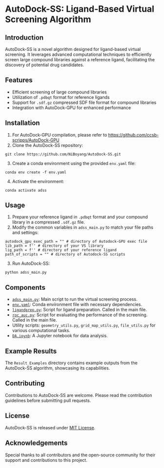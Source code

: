 # AutoDock-SS: Ligand-Based Virtual Screening Algorithm

## Introduction
AutoDock-SS is a novel algorithm designed for ligand-based virtual screening. It leverages advanced computational techniques to efficiently screen large compound libraries against a reference ligand, facilitating the discovery of potential drug candidates.

## Features
- Efficient screening of large compound libraries
- Utilization of `.pdbqt` format for reference ligands
- Support for `.sdf.gz` compressed SDF file format for compound libraries
- Integration with AutoDock-GPU for enhanced performance

## Installation
1. For AutoDock-GPU compilation, please refer to https://github.com/ccsb-scripps/AutoDock-GPU
2. Clone the AutoDock-SS repository:
```
git clone https://github.com/NiBoyang/AutoDock-SS.git
```
3. Create a conda environment using the provided `env.yaml` file:
```
conda env create -f env.yaml
```
4. Activate the environment:
```
conda activate adss
```

## Usage
1. Prepare your reference ligand in `.pdbqt` format and your compound library in a compressed `.sdf.gz` file.
2. Modify the common variables in `adss_main.py` to match your file paths and settings:
```
autodock_gpu_exec_path = "" # directory of Autodock-GPU exec file
lib_path = f'' # directory of your VS library
lig_path = f'' # directory of your reference ligand
path_of_scripts = "" # directory of Autodock-SS scripts
```
3. Run AutoDock-SS:
```
python adss_main.py
```

## Components
- [`adss_main.py`](https://github.com/NiBoyang/AutoDock-SS/blob/master/adss_main.py): Main script to run the virtual screening process. 
- [`env.yaml`](https://github.com/NiBoyang/AutoDock-SS/blob/master/env.yaml): Conda environment file with necessary dependencies.
- [`ligandprep.py`](https://github.com/NiBoyang/AutoDock-SS/blob/master/ligandprep.py): Script for ligand preparation. Called in the main file.
- [`roc_auc.py`](https://github.com/NiBoyang/AutoDock-SS/blob/master/roc_auc.py): Script for evaluating the performance of the screening. Called in the main file.
- Utility scripts: `geometry_utils.py`, `grid_map_utils.py`, `file_utils.py` for various computational tasks.
- [`DA.ipynb`](https://github.com/NiBoyang/AutoDock-SS/util/blob/master/DA.ipynb): A Jupyter notebook for data analysis.

## Example Results
The `Result_Examples` directory contains example outputs from the AutoDock-SS algorithm, showcasing its capabilities.

## Contributing
Contributions to AutoDock-SS are welcome. Please read the contribution guidelines before submitting pull requests.

## License
AutoDock-SS is released under [MIT License](https://opensource.org/licenses/MIT).

## Acknowledgements
Special thanks to all contributors and the open-source community for their support and contributions to this project.

